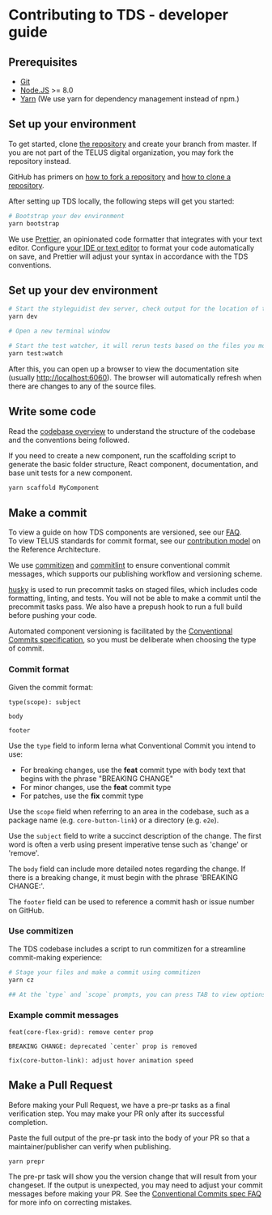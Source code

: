 # Contributing to TDS - developer guide

## Prerequisites

* [Git](https://git-scm.com/)
* [Node.JS](https://nodejs.org) >= 8.0
* [Yarn](https://yarnpkg.com) (We use yarn for dependency management instead of npm.)

## Set up your environment

To get started, clone [the repository](https://github.com/telusdigital/tds-core) and create your branch from master.
If you are not part of the TELUS digital organization, you may fork the repository instead.

GitHub has primers on [how to fork a repository](https://help.github.com/articles/fork-a-repo/) and [how to clone a repository](https://help.github.com/articles/cloning-a-repository/).

After setting up TDS locally, the following steps will get you started:

```bash
# Bootstrap your dev environment
yarn bootstrap
```

We use [Prettier](https://prettier.io/), an opinionated code formatter that integrates with your text editor. Configure [your
IDE or text editor](https://prettier.io/docs/en/editors.html) to format your code automatically on save, and Prettier will
adjust your syntax in accordance with the TDS conventions.

## Set up your dev environment

```bash
# Start the styleguidist dev server, check output for the location of the docs
yarn dev

# Open a new terminal window

# Start the test watcher, it will rerun tests based on the files you modify
yarn test:watch
```

After this, you can open up a browser to view the documentation site (usually <http://localhost:6060>). The browser will
automatically refresh when there are changes to any of the source files.

## Write some code

Read the [codebase overview](./codebase-overview.md) to understand the structure of the codebase and the conventions being followed.

If you need to create a new component, run the scaffolding script to generate the basic folder structure, React component,
documentation, and base unit tests for a new component.

```bash
yarn scaffold MyComponent
```

## Make a commit

To view a guide on how TDS components are versioned, see our [FAQ](../faq.md#how-is-tds-versioned).  
To view TELUS standards for commit format, see our [contribution model][contribution-model] on the Reference Architecture.

We use [commitizen](https://github.com/commitizen/cz-cli) and [commitlint](https://github.com/marionebl/commitlint) to
ensure conventional commit messages, which supports our publishing workflow and versioning scheme.

[husky](https://github.com/typicode/husky) is used to run precommit tasks on staged files, which includes code formatting, linting, and tests.
You will not be able to make a commit until the precommit tasks pass. We also have a prepush hook to run a full build before pushing your code.

Automated component versioning is facilitated by the [Conventional Commits specification](https://conventionalcommits.org/), so you must
be deliberate when choosing the type of commit.

### Commit format

Given the commit format:

```
type(scope): subject

body

footer
```

Use the `type` field to inform lerna what Conventional Commit you intend to use:

* For breaking changes, use the **feat** commit type with body text that begins with the phrase "BREAKING CHANGE"
* For minor changes, use the **feat** commit type
* For patches, use the **fix** commit type

Use the `scope` field when referring to an area in the codebase, such as a package name (e.g. `core-button-link`) or
a directory (e.g. `e2e`).

Use the `subject` field to write a succinct description of the change. The first word is often a verb using present
imperative tense such as 'change' or 'remove'.

The `body` field can include more detailed notes regarding the change. If there is a breaking change, it must begin with
the phrase 'BREAKING CHANGE:'.

The `footer` field can be used to reference a commit hash or issue number on GitHub.

### Use commitizen

The TDS codebase includes a script to run commitizen for a streamline commit-making experience:

```bash
# Stage your files and make a commit using commitizen
yarn cz

## At the `type` and `scope` prompts, you can press TAB to view options
```

### Example commit messages

```
feat(core-flex-grid): remove center prop

BREAKING CHANGE: deprecated `center` prop is removed
```

```
fix(core-button-link): adjust hover animation speed
```

## Make a Pull Request

Before making your Pull Request, we have a pre-pr tasks as a final verification step. You may make your PR only after its successful
completion.

Paste the full output of the pre-pr task into the body of your PR so that a maintainer/publisher can verify when publishing.

```bash
yarn prepr
```

The pre-pr task will show you the version change that will result from your changeset. If the output is unexpected, you may need
to adjust your commit messages before making your PR. See the [Conventional Commits spec FAQ](https://conventionalcommits.org/#faq) for more info on correcting mistakes.

[contribution-model]: https://github.com/telusdigital/reference-architecture/blob/f9d0670a8303351ed80589ea09fddb4f7757d19a/process/contribution-model.md
